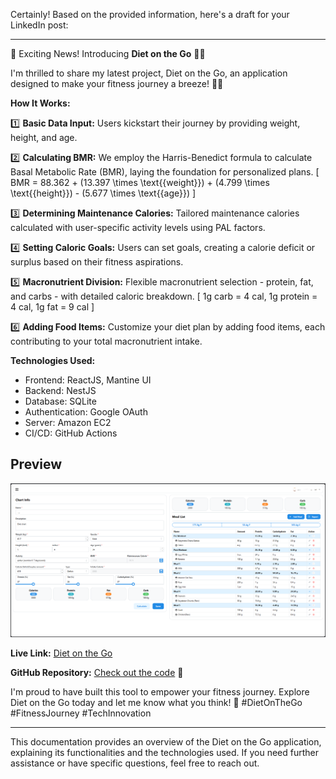 Certainly! Based on the provided information, here's a draft for your LinkedIn post:

---

🚀 Exciting News! Introducing **Diet on the Go** 🥗✨

I'm thrilled to share my latest project, Diet on the Go, an application designed to make your fitness journey a breeze! 🏋️‍♂️

**How It Works:**

1️⃣ **Basic Data Input:**
Users kickstart their journey by providing weight, height, and age.

2️⃣ **Calculating BMR:**
We employ the Harris-Benedict formula to calculate Basal Metabolic Rate (BMR), laying the foundation for personalized plans.
\[ BMR = 88.362 + (13.397 \times \text{{weight}}) + (4.799 \times \text{{height}}) - (5.677 \times \text{{age}}) \]

3️⃣ **Determining Maintenance Calories:**
Tailored maintenance calories calculated with user-specific activity levels using PAL factors.

4️⃣ **Setting Caloric Goals:**
Users can set goals, creating a calorie deficit or surplus based on their fitness aspirations.

5️⃣ **Macronutrient Division:**
Flexible macronutrient selection - protein, fat, and carbs - with detailed caloric breakdown.
\[ 1g carb = 4 cal, 1g protein = 4 cal, 1g fat = 9 cal \]

6️⃣ **Adding Food Items:**
Customize your diet plan by adding food items, each contributing to your total macronutrient intake.

**Technologies Used:**

- Frontend: ReactJS, Mantine UI
- Backend: NestJS
- Database: SQLite
- Authentication: Google OAuth
- Server: Amazon EC2
- CI/CD: GitHub Actions

## Preview

![Preview](preview/preview.png)

**Live Link:** [Diet on the Go](https://dotheg.samuraiscripter.com)

**GitHub Repository:** [Check out the code](https://github.com/50UM3N/diet-on-the-go) 🚀

I'm proud to have built this tool to empower your fitness journey. Explore Diet on the Go today and let me know what you think! 💬 #DietOnTheGo #FitnessJourney #TechInnovation

---

This documentation provides an overview of the Diet on the Go application, explaining its functionalities and the technologies used. If you need further assistance or have specific questions, feel free to reach out.
